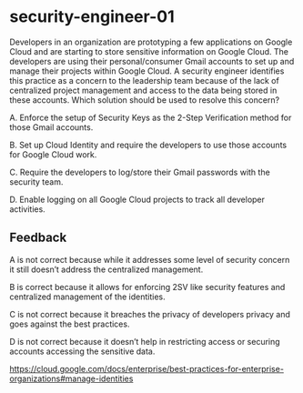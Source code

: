 # security-engineer-01

Developers in an organization are prototyping a few applications on Google Cloud and are starting to store sensitive information on Google Cloud. The developers are using their personal/consumer Gmail accounts to set up and manage their projects within Google Cloud. A security engineer identifies this practice as a concern to the leadership team because of the lack of centralized project management and access to the data being stored in these accounts. Which solution should be used to resolve this concern?

A. Enforce the setup of Security Keys as the 2-Step Verification method for those Gmail accounts.

B. Set up Cloud Identity and require the developers to use those accounts for Google Cloud work.

C. Require the developers to log/store their Gmail passwords with the security team.

D. Enable logging on all Google Cloud projects to track all developer activities.

## Feedback

A is not correct because while it addresses some level of security concern it still doesn’t address the centralized management.

B is correct because it allows for enforcing 2SV like security features and centralized management of the identities.

C is not correct because it breaches the privacy of developers privacy and goes against the best practices.

D is not correct because it doesn’t help in restricting access or securing accounts accessing the sensitive data.

https://cloud.google.com/docs/enterprise/best-practices-for-enterprise-organizations#manage-identities